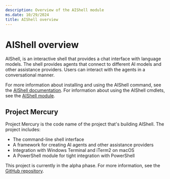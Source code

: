 ```yaml
---
description: Overview of the AIShell module
ms.date: 10/29/2024
title: AIShell overview
---
```

# AIShell overview

AIShell, is an interactive shell that provides a chat interface with language models. The shell
provides agents that connect to different AI models and other assistance providers. Users can
interact with the agents in a conversational manner.

For more information about installing and using the AIShell command, see the
[AIShell documentation][01]. For information about using the AIShell cmdlets, see the
[AIShell module][02].

## Project Mercury

Project Mercury is the code name of the project that's building AIShell. The project includes:

- The command-line shell interface
- A framework for creating AI agents and other assistance providers
- Integration with Windows Terminal and iTerm2 on macOS
- A PowerShell module for tight integration with PowerShell

This project is currently in the alpha phase. For more information, see the
[GitHub repository][03].

<!-- link references
[01]: /command-line/aishell
-->
[01]: https://github.com/PowerShell/ProjectMercury/blob/main/docs/GettingStarted.md
[02]: /powershell/module/aishell
[03]: https://github.com/PowerShell/ProjectMercury
